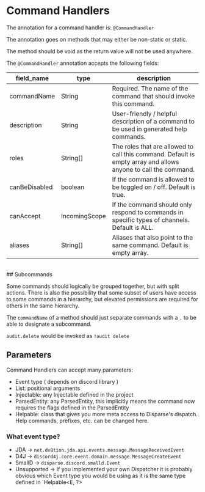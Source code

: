 # Command Handlers

The annotation for a command handler is: `@CommandHandler`

The annotation goes on methods that may either be non-static or static.

The method should be void as the return value will not be used anywhere.

The `@CommandHandler` annotation accepts the following fields:

| field_name    | type          | description                                                                                                     |
|---------------|---------------|-----------------------------------------------------------------------------------------------------------------|
| commandName   | String        | Required.  The name of the command that should invoke this command.                                             |
| description   | String        | User-friendly / helpful description of a command to be used in generated help commands.                         |
| roles         | String[]      | The roles that are allowed to call this command.  Default is empty array and allows anyone to call the command. |
| canBeDisabled | boolean       | If the command is allowed to be toggled on / off.  Default is true.                                             |
| canAccept     | IncomingScope | If the command should only respond to commands in specific types of channels.  Default is ALL.                  |
| aliases       | String[]      | Aliases that also point to the same command.  Default is empty array.                                           |

<br />
## Subcommands

Some commands should logically be grouped together, but with split actions.  There is also the possibility that some subset of users have access to some commands in a hierarchy, but elevated permissions are required for others in the same hierarchy.

The `commandName` of a method should just separate commands with a `.` to be able to designate a subcommand.

`audit.delete` would be invoked as `!audit delete`

## Parameters

Command Handlers can accept many parameters:

- Event type ( depends on discord library )
- List<String>: positional arguments
- Injectable: any Injectable defined in the project
- ParsedEntity: any ParsedEntity, this implicitly means the command now requires the flags defined in the ParsedEntity
- Helpable: class that gives you more meta access to Disparse's dispatch.  Help commands, prefixes, etc. can be changed here.

### What event type?

- JDA -> `net.dv8tion.jda.api.events.message.MessageReceivedEvent`
- D4J -> `discord4j.core.event.domain.message.MessageCreateEvent`
- SmallD -> `disparse.discord.smalld.Event`
- Unsupported -> If you implemented your own Dispatcher it is probably obvious which Event type you would be using as it is the same type defined in `Helpable<E, ?>
